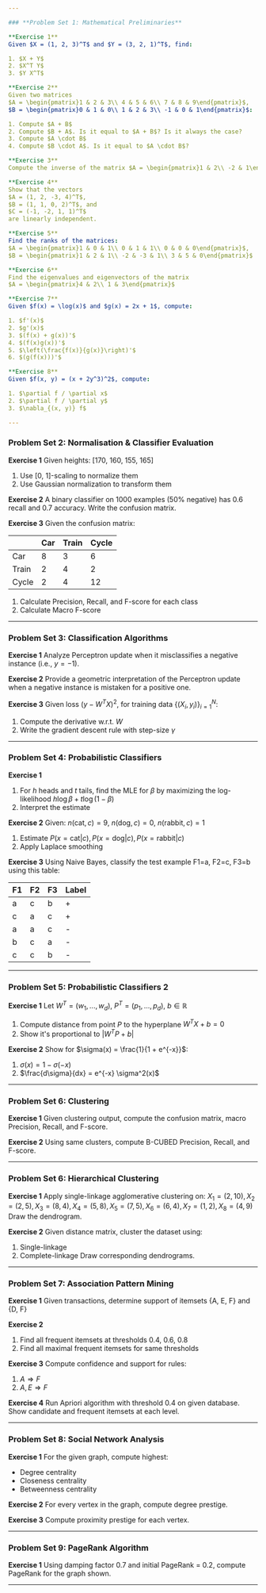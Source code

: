 ```yaml
---

### **Problem Set 1: Mathematical Preliminaries**

**Exercise 1**
Given $X = (1, 2, 3)^T$ and $Y = (3, 2, 1)^T$, find:

1. $X + Y$
2. $X^T Y$
3. $Y X^T$

**Exercise 2**
Given two matrices
$A = \begin{pmatrix}1 & 2 & 3\\ 4 & 5 & 6\\ 7 & 8 & 9\end{pmatrix}$,
$B = \begin{pmatrix}0 & 1 & 0\\ 1 & 2 & 3\\ -1 & 0 & 1\end{pmatrix}$:

1. Compute $A + B$
2. Compute $B + A$. Is it equal to $A + B$? Is it always the case?
3. Compute $A \cdot B$
4. Compute $B \cdot A$. Is it equal to $A \cdot B$?

**Exercise 3**
Compute the inverse of the matrix $A = \begin{pmatrix}1 & 2\\ -2 & 1\end{pmatrix}$, if it exists. Verify that the matrix product of $A$ and its inverse is the 2×2 identity matrix.

**Exercise 4**
Show that the vectors
$A = (1, 2, -3, 4)^T$,
$B = (1, 1, 0, 2)^T$, and
$C = (-1, -2, 1, 1)^T$
are linearly independent.

**Exercise 5**
Find the ranks of the matrices:
$A = \begin{pmatrix}1 & 0 & 1\\ 0 & 1 & 1\\ 0 & 0 & 0\end{pmatrix}$,
$B = \begin{pmatrix}1 & 2 & 1\\ -2 & -3 & 1\\ 3 & 5 & 0\end{pmatrix}$

**Exercise 6**
Find the eigenvalues and eigenvectors of the matrix
$A = \begin{pmatrix}4 & 2\\ 1 & 3\end{pmatrix}$

**Exercise 7**
Given $f(x) = \log(x)$ and $g(x) = 2x + 1$, compute:

1. $f'(x)$
2. $g'(x)$
3. $(f(x) + g(x))'$
4. $(f(x)g(x))'$
5. $\left(\frac{f(x)}{g(x)}\right)'$
6. $(g(f(x)))'$

**Exercise 8**
Given $f(x, y) = (x + 2y^3)^2$, compute:

1. $\partial f / \partial x$
2. $\partial f / \partial y$
3. $\nabla_{(x, y)} f$

---
```


### **Problem Set 2: Normalisation & Classifier Evaluation**

**Exercise 1**
Given heights: \[170, 160, 155, 165]

1. Use \[0, 1]-scaling to normalize them
2. Use Gaussian normalization to transform them

**Exercise 2**
A binary classifier on 1000 examples (50% negative) has 0.6 recall and 0.7 accuracy. Write the confusion matrix.

**Exercise 3**
Given the confusion matrix:

|       | Car | Train | Cycle |
| ----- | --- | ----- | ----- |
| Car   | 8   | 3     | 6     |
| Train | 2   | 4     | 2     |
| Cycle | 2   | 4     | 12    |

1. Calculate Precision, Recall, and F-score for each class
2. Calculate Macro F-score

---

### **Problem Set 3: Classification Algorithms**

**Exercise 1**
Analyze Perceptron update when it misclassifies a negative instance (i.e., $y = -1$).

**Exercise 2**
Provide a geometric interpretation of the Perceptron update when a negative instance is mistaken for a positive one.

**Exercise 3**
Given loss $(y - W^T X)^2$, for training data $\{(X_i, y_i)\}_{i=1}^N$:

1. Compute the derivative w\.r.t. $W$
2. Write the gradient descent rule with step-size $\gamma$

---

### **Problem Set 4: Probabilistic Classifiers**

**Exercise 1**

1. For $h$ heads and $t$ tails, find the MLE for $\beta$ by maximizing the log-likelihood $h \log \beta + t \log(1 - \beta)$
2. Interpret the estimate

**Exercise 2**
Given:
$n(\text{cat}, c) = 9$,
$n(\text{dog}, c) = 0$,
$n(\text{rabbit}, c) = 1$

1. Estimate $P(x=\text{cat}|c), P(x=\text{dog}|c), P(x=\text{rabbit}|c)$
2. Apply Laplace smoothing

**Exercise 3**
Using Naive Bayes, classify the test example F1=a, F2=c, F3=b using this table:

| F1  | F2  | F3  | Label |
| --- | --- | --- | ----- |
| a   | c   | b   | +     |
| c   | a   | c   | +     |
| a   | a   | c   | -     |
| b   | c   | a   | -     |
| c   | c   | b   | -     |

---

### **Problem Set 5: Probabilistic Classifiers 2**

**Exercise 1**
Let $W^T = (w_1, ..., w_d)$, $P^T = (p_1, ..., p_d)$, $b \in \mathbb{R}$

1. Compute distance from point $P$ to the hyperplane $W^T X + b = 0$
2. Show it's proportional to $|W^T P + b|$

**Exercise 2**
Show for $\sigma(x) = \frac{1}{1 + e^{-x}}$:

1. $\sigma(x) = 1 - \sigma(-x)$
2. $\frac{d\sigma}{dx} = e^{-x} \sigma^2(x)$

---

### **Problem Set 6: Clustering**

**Exercise 1**
Given clustering output, compute the confusion matrix, macro Precision, Recall, and F-score.

**Exercise 2**
Using same clusters, compute B-CUBED Precision, Recall, and F-score.

---

### **Problem Set 6: Hierarchical Clustering**

**Exercise 1**
Apply single-linkage agglomerative clustering on:
$X_1 = (2,10), X_2 = (2,5), X_3 = (8,4), X_4 = (5,8), X_5 = (7,5), X_6 = (6,4), X_7 = (1,2), X_8 = (4,9)$
Draw the dendrogram.

**Exercise 2**
Given distance matrix, cluster the dataset using:

1. Single-linkage
2. Complete-linkage
   Draw corresponding dendrograms.

---

### **Problem Set 7: Association Pattern Mining**

**Exercise 1**
Given transactions, determine support of itemsets {A, E, F} and {D, F}

**Exercise 2**

1. Find all frequent itemsets at thresholds 0.4, 0.6, 0.8
2. Find all maximal frequent itemsets for same thresholds

**Exercise 3**
Compute confidence and support for rules:

1. $A \Rightarrow F$
2. $A,E \Rightarrow F$

**Exercise 4**
Run Apriori algorithm with threshold 0.4 on given database. Show candidate and frequent itemsets at each level.

---

### **Problem Set 8: Social Network Analysis**

**Exercise 1**
For the given graph, compute highest:

- Degree centrality
- Closeness centrality
- Betweenness centrality

**Exercise 2**
For every vertex in the graph, compute degree prestige.

**Exercise 3**
Compute proximity prestige for each vertex.

---

### **Problem Set 9: PageRank Algorithm**

**Exercise 1**
Using damping factor 0.7 and initial PageRank = 0.2, compute PageRank for the graph shown.

---
